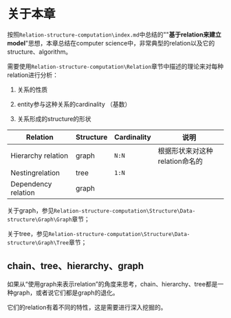 # 关于本章

按照`Relation-structure-computation\index.md`中总结的""**基于relation来建立model**"思想，本章总结在computer science中，非常典型的relation以及它的structure、algorithm。

需要使用`Relation-structure-computation\Relation`章节中描述的理论来对每种relation进行分析：

1) 关系的性质

2) entity参与这种关系的cardinality （基数）

3) 关系形成的structure的形状

| Relation            | Structure | Cardinality | 说明                           |
| ------------------- | --------- | ----------- | ------------------------------ |
| Hierarchy relation  | graph     | `N:N`       | 根据形状来对这种relation命名的 |
| Nestingrelation     | tree      | `1:N`       |                                |
| Dependency relation | graph     |             |                                |

 关于graph，参见`Relation-structure-computation\Structure\Data-structure\Graph\Graph`章节；

 关于tree，参见`Relation-structure-computation\Structure\Data-structure\Graph\Tree`章节；

## chain、tree、hierarchy、graph

如果从“使用graph来表示relation”的角度来思考，chain、hierarchy、tree都是一种graph，或者说它们都是graph的退化。

它们的relation有着不同的特性，这是需要进行深入挖掘的。

